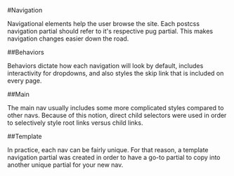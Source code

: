 #Navigation

Navigational elements help the user browse the site. Each postcss navigation partial should refer to it's respective pug partial. This makes navigation changes easier down the road.

##Behaviors

Behaviors dictate how each navigation will look by default, includes interactivity for dropdowns, and also styles the skip link that is included on every page.

##Main

The main nav usually includes some more complicated styles compared to other navs. Because of this notion, direct child selectors were used in order to selectively style root links versus child links.

##Template

In practice, each nav can be fairly unique. For that reason, a template navigation partial was created in order to have a go-to partial to copy into another unique partial for your new nav.
